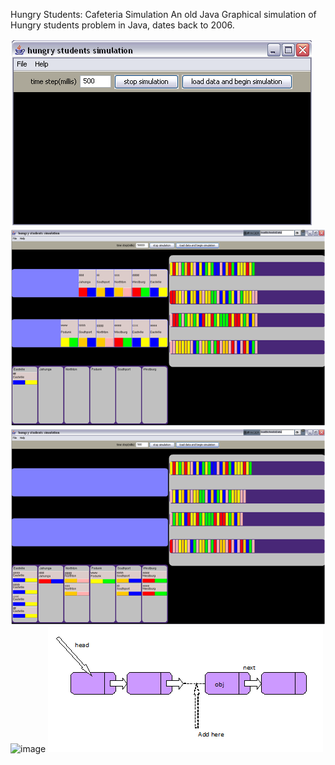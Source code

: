 Hungry Students: Cafeteria Simulation
An old Java Graphical simulation of Hungry students problem in Java, dates back to 2006.

![image](/images/2.jpg)
![image](/images/3.jpg)
![image](/images/4.jpg)
![image](/images/5.jpg)
![image](/images/1.jpg)

